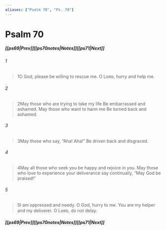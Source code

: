 ```yaml
---
aliases: ["Psalm 70", "Ps. 70"]
---
```

# Psalm 70
##### <span class=arrow-left></span>[[ps69|Prev]]<span class=navigation-separator></span>[[ps70notes|Notes]]<span class=navigation-separator></span>[[ps71|Next]]<span class=arrow-right></span>
###### 1
><span class=verse-first-poetry>1</span>O God, please be willing to rescue me.
>O Lᴏʀᴅ, hurry and help me.
###### 2
><span class=verse-body-poetry>2</span>May those who are trying to take my life
>Be embarrassed and ashamed.
>May those who want to harm me
>Be turned back and ashamed.
###### 3
><span class=verse-body-poetry>3</span>May those who say, “Aha! Aha!”
>Be driven back and disgraced.
<div class=paragraph-break></div>

###### 4
><span class=verse-first-poetry>4</span>May all those who seek you be happy and rejoice in you.
>May those who love to experience your deliverance say continually,
><span class=poetry-quote-double>“</span>May God be praised!”
###### 5
><span class=verse-body-poetry>5</span>I am oppressed and needy.
>O God, hurry to me.
>You are my helper and my deliverer.
>O Lᴏʀᴅ, do not delay.
##### <span class=arrow-left></span>[[ps69|Prev]]<span class=navigation-separator></span>[[ps70notes|Notes]]<span class=navigation-separator></span>[[ps71|Next]]<span class=arrow-right></span>